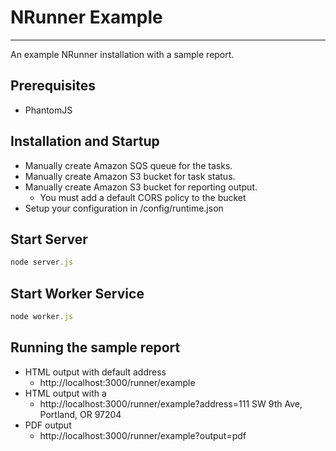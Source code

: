 # NRunner Example
-------------

An example NRunner installation with a sample report.

## Prerequisites
* PhantomJS

## Installation and Startup
* Manually create Amazon SQS queue for the tasks.
* Manually create Amazon S3 bucket for task status.
* Manually create Amazon S3 bucket for reporting output.
	+ You must add a default CORS policy to the bucket
* Setup your configuration in /config/runtime.json

## Start Server
```javascript
node server.js
```

## Start Worker Service
```javascript
node worker.js
```

## Running the sample report
* HTML output with default address
	+ http://localhost:3000/runner/example
* HTML output with a 
	+ http://localhost:3000/runner/example?address=111 SW 9th Ave, Portland, OR 97204
* PDF output
	+ http://localhost:3000/runner/example?output=pdf